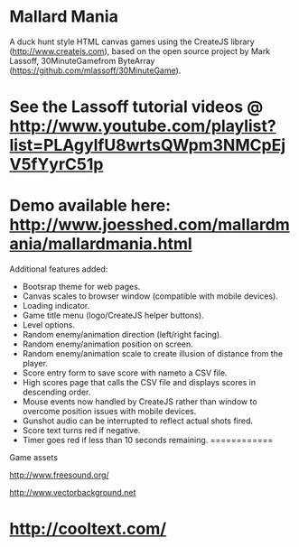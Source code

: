 Mallard Mania
============

A duck hunt style HTML canvas games using the CreateJS library (http://www.createjs.com), based on the open source project by Mark Lassoff, 30MinuteGamefrom ByteArray (https://github.com/mlassoff/30MinuteGame).

See the Lassoff tutorial videos @ http://www.youtube.com/playlist?list=PLAgylfU8wrtsQWpm3NMCpEjV5fYyrC51p
============

Demo available here: http://www.joesshed.com/mallardmania/mallardmania.html
============

Additional features added:

- Bootsrap theme for web pages.
- Canvas scales to browser window (compatible with mobile devices).
- Loading indicator.
- Game title menu (logo/CreateJS helper buttons).
- Level options.
- Random enemy/animation direction (left/right facing).
- Random enemy/animation position on screen.
- Random enemy/animation scale to create illusion of distance from the player.
- Score entry form to save score with nameto a CSV file.
- High scores page that calls the CSV file and displays scores in descending order.
- Mouse events now handled by CreateJS rather than window to overcome position issues with mobile devices.
- Gunshot audio can be interrupted to reflect actual shots fired.
- Score text turns red if negative.
- Timer goes red if less than 10 seconds remaining.
============

Game assets

http://www.freesound.org/

http://www.vectorbackground.net

http://cooltext.com/
============